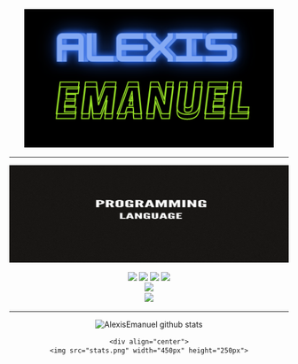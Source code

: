 <div align="center">
    <img src="logo.png" width="450px" height="250px">
    <hr>
    <img src="gif1.gif" width="700px" height="176px" autoplay>
    <p align="center">
    <div align="center">
    <img src="https://img.shields.io/badge/-Python-%230075a8?logo=python&logoColor=white&style=flat-square">
    <img src="https://img.shields.io/badge/-HTML-%23de4b25?logo=html5&logoColor=white&style=flat-square">
    <img src="https://img.shields.io/badge/C-%23e9c241?logo=nim&logoColor=white&style=flat-square">
    <img src="https://img.shields.io/badge/C++-4EAA25?logo=GNU%20C++&logoColor=white&style=flat-square">
    <div align="center">
    <a href="1112563060083789844">
        <img src="https://img.shields.io/discord/1112563060083789844?color=purple&label=Discord&logo=Discord&style=for-the-badge">
    </a>

<div align="center">
    <a href="https://www.freelancer.com.ar/u/g4m3overk1ll">
        <img src="https://img.shields.io/twitter/url?label=Freelancer&logo=Freelancer&style=social&url=https%3A%2F%2Fwww.freelancer.com.ar%2Fu%2Fg4m3overk1ll">
    </a>
</div>
    <hr>
</div>
        <img src="https://github-readme-stats.vercel.app/api?username=AlexisEmanuel&show_icons=true&include_all_commits=true&theme=radical" alt="AlexisEmanuel github stats">
        
    <div align="center">
    <img src="stats.png" width="450px" height="250px">
</div>














